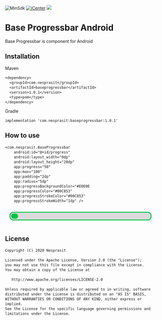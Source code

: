 ![MinSdk](https://img.shields.io/badge/minSdk-19-green.svg)
[![jCenter](https://img.shields.io/badge/jCenter-1.0.0-green.svg)](https://bintray.com/okanesboy/library/com.nesprasit.design/_latestVersion)
[![](https://img.shields.io/badge/License-Apache_v2.0-blue.svg)](http://www.apache.org/licenses/LICENSE-2.0)
# Base Progressbar Android
Base Progressbar is component for Android

## Installation
Maven
```
<dependency>
  <groupId>com.nesprasit</groupId>
  <artifactId>baseprogressbar</artifactId>
  <version>1.0.1</version>
  <type>pom</type>
</dependency>
```
Gradle
```
implementation 'com.nesprasit:baseprogressbar:1.0.1'
```

## How to use
```
<com.nesprasit.BaseProgressbar
    android:id="@+id/progress"
    android:layout_width="0dp"
    android:layout_height="20dp"
    app:progress="50"
    app:max="100"
    app:padding="2dp"
    app:radius="5dp"
    app:progressBackgroundColor="#E0E0E
    app:progressColor="#00C853"
    app:progressStrokeColor="#00C853"
    app:progressStrokeWidth="1dp" />
```
![](./images/progressbar.gif)

## License
```
Copyright (C) 2020 Nesprasit

Licensed under the Apache License, Version 2.0 (the "License");
you may not use this file except in compliance with the License.
You may obtain a copy of the License at

   http://www.apache.org/licenses/LICENSE-2.0

Unless required by applicable law or agreed to in writing, software
distributed under the License is distributed on an "AS IS" BASIS,
WITHOUT WARRANTIES OR CONDITIONS OF ANY KIND, either express or implied.
See the License for the specific language governing permissions and
limitations under the License.
```
